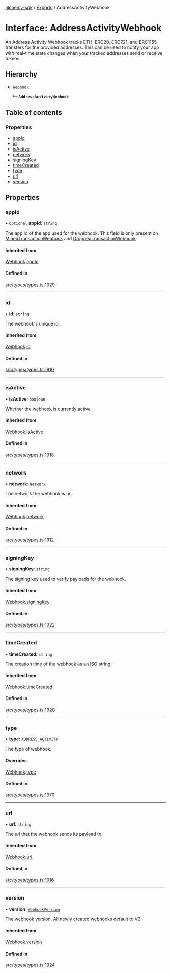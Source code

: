 [alchemy-sdk](../README.md) / [Exports](../modules.md) / AddressActivityWebhook

# Interface: AddressActivityWebhook

An Address Activity Webhook tracks ETH, ERC20, ERC721, and ERC1155 transfers
for the provided addresses. This can be used to notify your app with
real-time state changes when your tracked addresses send or receive tokens.

## Hierarchy

- [`Webhook`](Webhook.md)

  ↳ **`AddressActivityWebhook`**

## Table of contents

### Properties

- [appId](AddressActivityWebhook.md#appid)
- [id](AddressActivityWebhook.md#id)
- [isActive](AddressActivityWebhook.md#isactive)
- [network](AddressActivityWebhook.md#network)
- [signingKey](AddressActivityWebhook.md#signingkey)
- [timeCreated](AddressActivityWebhook.md#timecreated)
- [type](AddressActivityWebhook.md#type)
- [url](AddressActivityWebhook.md#url)
- [version](AddressActivityWebhook.md#version)

## Properties

### appId

• `Optional` **appId**: `string`

The app id of the app used for the webhook. This field is only present on
[MinedTransactionWebhook](MinedTransactionWebhook.md) and [DroppedTransactionWebhook](DroppedTransactionWebhook.md)

#### Inherited from

[Webhook](Webhook.md).[appId](Webhook.md#appid)

#### Defined in

[src/types/types.ts:1929](https://github.com/alchemyplatform/alchemy-sdk-js/blob/bed7d71/src/types/types.ts#L1929)

___

### id

• **id**: `string`

The webhook's unique id.

#### Inherited from

[Webhook](Webhook.md).[id](Webhook.md#id)

#### Defined in

[src/types/types.ts:1910](https://github.com/alchemyplatform/alchemy-sdk-js/blob/bed7d71/src/types/types.ts#L1910)

___

### isActive

• **isActive**: `boolean`

Whether the webhook is currently active

#### Inherited from

[Webhook](Webhook.md).[isActive](Webhook.md#isactive)

#### Defined in

[src/types/types.ts:1918](https://github.com/alchemyplatform/alchemy-sdk-js/blob/bed7d71/src/types/types.ts#L1918)

___

### network

• **network**: [`Network`](../enums/Network.md)

The network the webhook is on.

#### Inherited from

[Webhook](Webhook.md).[network](Webhook.md#network)

#### Defined in

[src/types/types.ts:1912](https://github.com/alchemyplatform/alchemy-sdk-js/blob/bed7d71/src/types/types.ts#L1912)

___

### signingKey

• **signingKey**: `string`

The signing key used to verify payloads for the webhook.

#### Inherited from

[Webhook](Webhook.md).[signingKey](Webhook.md#signingkey)

#### Defined in

[src/types/types.ts:1922](https://github.com/alchemyplatform/alchemy-sdk-js/blob/bed7d71/src/types/types.ts#L1922)

___

### timeCreated

• **timeCreated**: `string`

The creation time of the webhook as an ISO string.

#### Inherited from

[Webhook](Webhook.md).[timeCreated](Webhook.md#timecreated)

#### Defined in

[src/types/types.ts:1920](https://github.com/alchemyplatform/alchemy-sdk-js/blob/bed7d71/src/types/types.ts#L1920)

___

### type

• **type**: [`ADDRESS_ACTIVITY`](../enums/WebhookType.md#address_activity)

The type of webhook.

#### Overrides

[Webhook](Webhook.md).[type](Webhook.md#type)

#### Defined in

[src/types/types.ts:1970](https://github.com/alchemyplatform/alchemy-sdk-js/blob/bed7d71/src/types/types.ts#L1970)

___

### url

• **url**: `string`

The url that the webhook sends its payload to.

#### Inherited from

[Webhook](Webhook.md).[url](Webhook.md#url)

#### Defined in

[src/types/types.ts:1916](https://github.com/alchemyplatform/alchemy-sdk-js/blob/bed7d71/src/types/types.ts#L1916)

___

### version

• **version**: [`WebhookVersion`](../enums/WebhookVersion.md)

The webhook version. All newly created webhooks default to V2.

#### Inherited from

[Webhook](Webhook.md).[version](Webhook.md#version)

#### Defined in

[src/types/types.ts:1924](https://github.com/alchemyplatform/alchemy-sdk-js/blob/bed7d71/src/types/types.ts#L1924)
